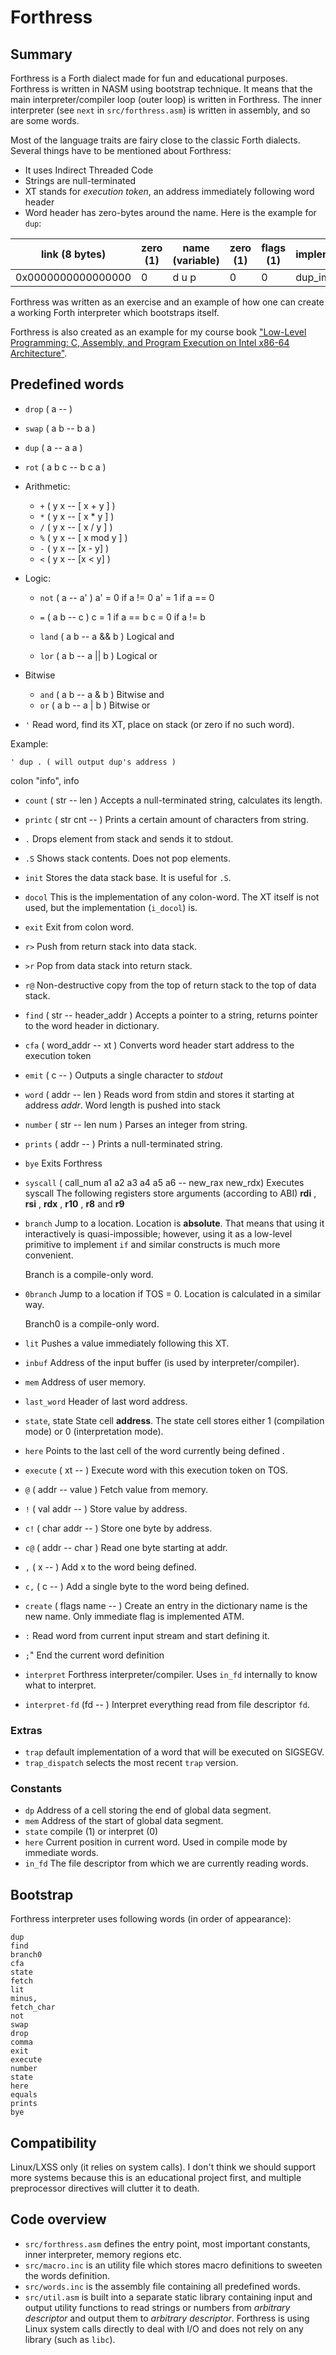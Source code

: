 # Forthress

## Summary

Forthress is a Forth dialect made for fun and educational purposes.
Forthress is written in NASM using bootstrap technique. It means that the main
interpreter/compiler loop (outer loop) is written in Forthress. The inner 
interpreter (see `next` in `src/forthress.asm`) is written in assembly, and so 
are some words.

Most of the language traits are fairy close to the classic Forth dialects.
Several things have to be mentioned about Forthress:

* It uses Indirect Threaded Code
* Strings are null-terminated
* XT stands for _execution token_, an address immediately following word header
* Word header has zero-bytes around the name. Here is the example for `dup`:

| link (8 bytes)     | zero (1) | name (variable) | zero (1) | flags (1) | implementation |
| ---                | ---      | ---             | ---      | ---       | ---            |
| 0x0000000000000000 | 0        | d u p           | 0        | 0         | dup_impl       |

Forthress was written as an exercise and an example of how one can 
create a working Forth interpreter which bootstraps itself.

Forthress is also created as an example for my course book ["Low-Level
Programming: C, Assembly, and Program Execution on Intel x86-64 Architecture"](http://www.apress.com/us/book/9781484224021).

## Predefined words

* `drop` ( a -- )
* `swap` ( a b -- b a )
* `dup` ( a -- a a )
* `rot` ( a b c -- b c a )
* Arithmetic:
  * `+` ( y x -- [ x + y ] )
  * `*` ( y x -- [ x * y ] )
  * `/` ( y x -- [ x / y ] )
  * `%` ( y x -- [ x mod y ] )
  * `-` ( y x -- [x - y] )
  * `<` ( y x -- [x < y] )
* Logic:
  * `not` ( a -- a' )
    a' = 0 if a != 0
    a' = 1 if a == 0
  * `=` ( a b -- c )
    c = 1 if a == b
    c = 0 if a != b
    
  * `land` ( a b --  a && b ) Logical and
  * `lor` ( a b --  a || b ) Logical or 
  
* Bitwise
  * `and` ( a b --  a & b ) Bitwise and
  * `or` ( a b --  a | b ) Bitwise or 

* `'` Read word, find its XT, place on stack (or zero if no such word).

Example:

```forth
' dup . ( will output dup's address ) 
```

colon "info", info


* `count` ( str -- len )
  Accepts a null-terminated string, calculates its length.
* `printc` ( str cnt -- ) 
Prints a certain amount of characters from string. 
* `.`
  Drops element from stack and sends it to stdout.
* `.S`
  Shows stack contents. Does not pop elements.
* `init` 
  Stores the data stack base. It is useful for `.S`.
* `docol`
  This is the implementation of any colon-word.
  The XT itself is not used, but the implementation (`i_docol`) is.
* `exit`
  Exit from colon word. 
* `r>`
  Push from return stack into data stack.
* `>r`
  Pop from data stack into return stack.
* `r@`
  Non-destructive copy from the top of return stack 
  to the top of data stack.

* `find` ( str -- header_addr )
  Accepts a pointer to a string, returns pointer to the word header in dictionary.
* `cfa` ( word_addr -- xt )
  Converts word header start address to the 
  execution token
* `emit` ( c -- )
  Outputs a single character to _stdout_
* `word` ( addr -- len ) 
  Reads word from stdin and stores it starting at address _addr_.
  Word length is pushed into stack
* `number`
  ( str -- len num ) 
  Parses an integer from string.
* `prints`
  ( addr -- ) 
  Prints a null-terminated string.
* `bye`
  Exits Forthress
* `syscall`
  ( call_num a1 a2 a3 a4 a5 a6 -- new_rax new_rdx)
  Executes syscall
  The following registers store arguments (according to ABI) 
  __rdi__ , __rsi__ , __rdx__ , __r10__ , __r8__ and __r9__
* `branch` Jump to a location. Location is **absolute**. That means that using
  it interactively is quasi-impossible; however, using it as a low-level
  primitive to implement `if` and similar constructs is much more convenient.

  Branch is a compile-only word. 

* `0branch`
  Jump to a location if TOS = 0. Location is calculated in a similar way.
  
  Branch0 is a compile-only word. 

* `lit`
  Pushes a value immediately following this XT.
* `inbuf`
  Address of the input buffer (is used by interpreter/compiler).
* `mem`
  Address of user memory.
* `last_word`
  Header of last word address.
* `state`, state
  State cell __address__.
  The state cell stores either 1 (compilation mode) or 0 (interpretation mode).
*  `here`
  Points to the last cell of the word currently being defined .
* `execute`
  ( xt -- )
  Execute word with this execution token on TOS.
* `@`
  ( addr -- value )
  Fetch value from memory.
* `!`
  ( val addr -- ) 
  Store value by address.
* `c!`
  ( char addr -- ) 
  Store one byte by address.
* `c@`
  ( addr -- char )
  Read one byte starting at addr.
* `,`
  ( x -- ) 
  Add x to the word being defined.
* `c,`
  ( c -- )
  Add a single byte to the word being defined.
* `create`
  ( flags name --  )
  Create an entry in the dictionary
  name is the new name.
  Only immediate flag is implemented ATM.
* `:`
  Read word from current input stream and start defining it.
* `;`" 
  End the current word definition
  
* `interpret` Forthress interpreter/compiler. Uses `in_fd` internally to know
  what to interpret.

* `interpret-fd`  (fd -- )
Interpret everything read from file descriptor `fd`.

### Extras

* `trap` default implementation of a word that will be executed on SIGSEGV.
* `trap_dispatch` selects the most recent `trap` version.

### Constants

* `dp` Address of a cell storing the end of global data segment. 
* `mem` Address of the start of global data segment. 
* `state` compile (1) or interpret (0)
* `here` Current position in current word. Used in compile mode by immediate words.
* `in_fd` The file descriptor from which we are currently reading words.

## Bootstrap

Forthress interpreter uses following words (in order of appearance):

```forth
dup
find
branch0 
cfa
state
fetch
lit
minus,
fetch_char
not
swap
drop
comma
exit
execute
number 
state
here
equals
prints
bye 
```

## Compatibility
Linux/LXSS only (it relies on system calls).
I don't think we should support more systems because this is an educational
project first, and multiple preprocessor directives will clutter it to death.

## Code overview
* `src/forthress.asm` defines the entry point, most important constants, inner interpreter,
memory regions etc.
* `src/macro.inc` is an utility file which stores macro definitions to sweeten the words definition. 
* `src/words.inc` is the assembly file containing all predefined words.
* `src/util.asm` is built into a separate static library containing input
  and output utility functions to read strings or numbers from _arbitrary descriptor_ and output them to _arbitrary descriptor_.
  Forthress is using Linux system calls directly to deal with I/O and does not
  rely on any library (such as `libc`).

